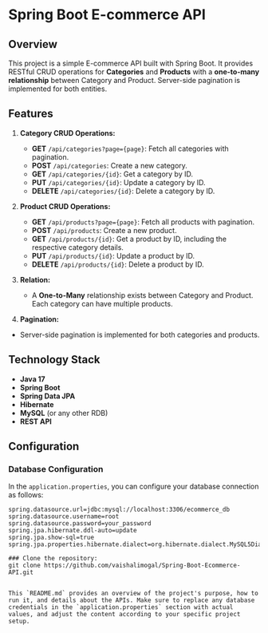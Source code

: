 # Spring Boot E-commerce API

## Overview

This project is a simple E-commerce API built with Spring Boot. It provides RESTful CRUD operations for **Categories** and **Products** with a **one-to-many relationship** between Category and Product. Server-side pagination is implemented for both entities.

## Features

1. **Category CRUD Operations:**
   - **GET** `/api/categories?page={page}`: Fetch all categories with pagination.
   - **POST** `/api/categories`: Create a new category.
   - **GET** `/api/categories/{id}`: Get a category by ID.
   - **PUT** `/api/categories/{id}`: Update a category by ID.
   - **DELETE** `/api/categories/{id}`: Delete a category by ID.

2. **Product CRUD Operations:**
   - **GET** `/api/products?page={page}`: Fetch all products with pagination.
   - **POST** `/api/products`: Create a new product.
   - **GET** `/api/products/{id}`: Get a product by ID, including the respective category details.
   - **PUT** `/api/products/{id}`: Update a product by ID.
   - **DELETE** `/api/products/{id}`: Delete a product by ID.

3. **Relation:**
   - A **One-to-Many** relationship exists between Category and Product. Each category can have multiple products.

 4. **Pagination:**
   - Server-side pagination is implemented for both categories and products.

## Technology Stack

- **Java 17**
- **Spring Boot**
- **Spring Data JPA**
- **Hibernate**
- **MySQL** (or any other RDB)
- **REST API**

## Configuration

### Database Configuration

In the `application.properties`, you can configure your database connection as follows:

```properties
spring.datasource.url=jdbc:mysql://localhost:3306/ecommerce_db
spring.datasource.username=root
spring.datasource.password=your_password
spring.jpa.hibernate.ddl-auto=update
spring.jpa.show-sql=true
spring.jpa.properties.hibernate.dialect=org.hibernate.dialect.MySQL5Dialect

### Clone the repository:
git clone https://github.com/vaishalimogal/Spring-Boot-Ecommerce-API.git


This `README.md` provides an overview of the project's purpose, how to run it, and details about the APIs. Make sure to replace any database credentials in the `application.properties` section with actual values, and adjust the content according to your specific project setup.

